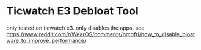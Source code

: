 # Ticwatch E3 Debloat Tool
only tested on ticwatch e3.
only disables the apps.
see https://www.reddit.com/r/WearOS/comments/pmqfrl/how_to_disable_bloatware_to_improve_performance/

